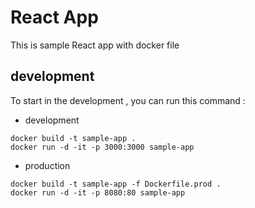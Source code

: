 # React App
This is sample React app with docker file 

## development
To start in the development , you can run this command :
- development
```
docker build -t sample-app .
docker run -d -it -p 3000:3000 sample-app

```
- production
```
docker build -t sample-app -f Dockerfile.prod .
docker run -d -it -p 8080:80 sample-app

```